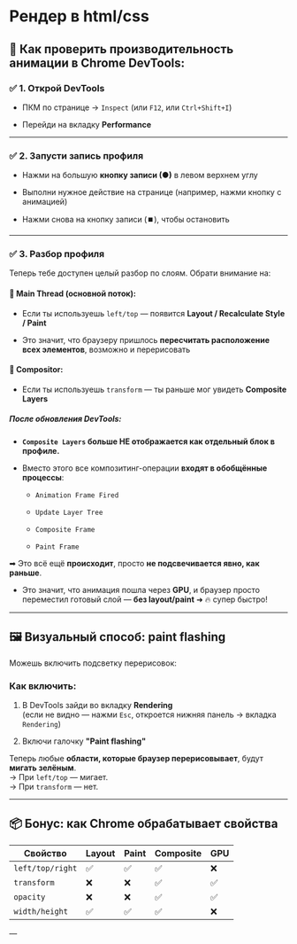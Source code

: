 # Рендер в html/css
## 🔎 Как проверить производительность анимации в Chrome DevTools:

### ✅ 1. **Открой DevTools**

- ПКМ по странице → `Inspect` (или `F12`, или `Ctrl+Shift+I`)

- Перейди на вкладку **Performance**

---
### ✅ 2. **Запусти запись профиля**

- Нажми на большую **кнопку записи (●)** в левом верхнем углу

- Выполни нужное действие на странице (например, нажми кнопку с анимацией)

- Нажми снова на кнопку записи (⏹️), чтобы остановить

---
### ✅ 3. **Разбор профиля**

Теперь тебе доступен целый разбор по слоям. Обрати внимание на:

#### 🧩 **Main Thread (основной поток)**:

- Если ты используешь `left/top` — появится **Layout / Recalculate Style / Paint**

- Это значит, что браузеру пришлось **пересчитать расположение всех элементов**, возможно и перерисовать


#### 🚀 **Compositor**:

- Если ты используешь `transform` — ты раньше мог увидеть **Composite Layers**

##### После обновления DevTools:

- **`Composite Layers` больше НЕ отображается как отдельный блок в профиле.**

- Вместо этого все композитинг-операции **входят в обобщённые процессы**:

    - `Animation Frame Fired`

    - `Update Layer Tree`

    - `Composite Frame`

    - `Paint Frame`


➡ Это всё ещё **происходит**, просто **не подсвечивается явно, как раньше**.

- Это значит, что анимация пошла через **GPU**, и браузер просто переместил готовый слой — **без layout/paint** ➜ 🔥 супер быстро!

---
## 🖼️ Визуальный способ: paint flashing

Можешь включить подсветку перерисовок:

### Как включить:

1. В DevTools зайди во вкладку **Rendering**  
   (если не видно — нажми `Esc`, откроется нижняя панель → вкладка `Rendering`)

2. Включи галочку **"Paint flashing"**


Теперь любые **области, которые браузер перерисовывает**, будут **мигать зелёным**.  
→ При `left/top` — мигает.  
→ При `transform` — нет.

---

## 📦 Бонус: как Chrome обрабатывает свойства

|Свойство|Layout|Paint|Composite|GPU|
|---|---|---|---|---|
|`left/top/right`|✅|✅|✅|❌|
|`transform`|❌|❌|✅|✅|
|`opacity`|❌|❌|✅|✅|
|`width/height`|✅|✅|✅|❌|
—